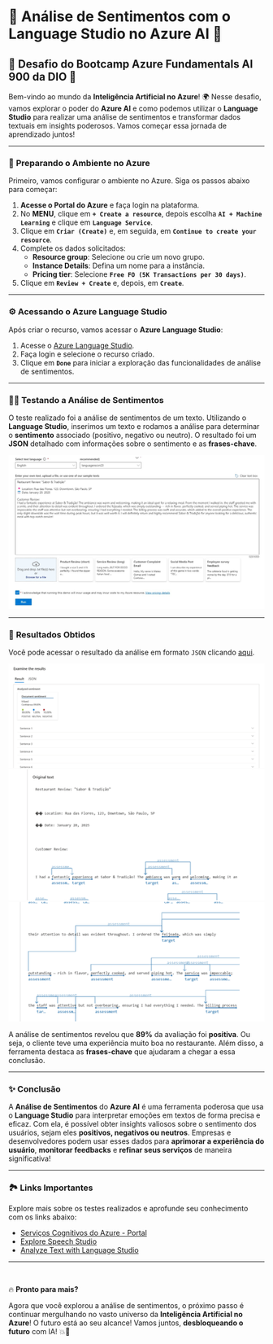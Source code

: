 # 🤖 **Análise de Sentimentos com o Language Studio no Azure AI** 💬

## 🚀 **Desafio do Bootcamp Azure Fundamentals AI 900 da DIO** 🚀

Bem-vindo ao mundo da **Inteligência Artificial no Azure**! 🌍 Nesse desafio, vamos explorar o poder do **Azure AI** e como podemos utilizar o **Language Studio** para realizar uma análise de sentimentos e transformar dados textuais em insights poderosos. Vamos começar essa jornada de aprendizado juntos!

---

### 🔧 **Preparando o Ambiente no Azure**

Primeiro, vamos configurar o ambiente no Azure. Siga os passos abaixo para começar:

1. **Acesse o Portal do Azure** e faça login na plataforma.
2. No **MENU**, clique em **`+ Create a resource`**, depois escolha **`AI + Machine Learning`** e clique em **`Language Service`**.
3. Clique em **`Criar (Create)`** e, em seguida, em **`Continue to create your resource`**.
4. Complete os dados solicitados:
    - **Resource group**: Selecione ou crie um novo grupo.
    - **Instance Details**: Defina um nome para a instância.
    - **Pricing tier**: Selecione **`Free FO (5K Transactions per 30 days)`**.
5. Clique em **`Review + Create`** e, depois, em **`Create`**.

---

### ⚙️ **Acessando o Azure Language Studio**

Após criar o recurso, vamos acessar o **Azure Language Studio**:

1. Acesse o [Azure Language Studio](https://language.cognitive.azure.com/?azure-portal=true).
2. Faça login e selecione o recurso criado.
3. Clique em **`Done`** para iniciar a exploração das funcionalidades de análise de sentimentos.

---

### 👩‍💻 **Testando a Análise de Sentimentos**

O teste realizado foi a análise de sentimentos de um texto. Utilizando o **Language Studio**, inserimos um texto e rodamos a análise para determinar o **sentimento** associado (positivo, negativo ou neutro). O resultado foi um **JSON** detalhado com informações sobre o sentimento e as **frases-chave**.

![Resultado da Análise de Sentimentos](assets\screenshots\testing.jpg)

---

### 🎯 **Resultados Obtidos**

Você pode acessar o resultado da análise em formato `JSON` clicando [aqui](assets\outputs\result.json).

![Resultado Obtido](assets\outputs\result1.png)
![Resultado Obtido](assets\outputs\result2.png)
![Resultado Obtido](assets\outputs\result3.png)

A análise de sentimentos revelou que **89%** da avaliação foi **positiva**. Ou seja, o cliente teve uma experiência muito boa no restaurante. Além disso, a ferramenta destaca as **frases-chave** que ajudaram a chegar a essa conclusão.

---

### ✨ **Conclusão**

A **Análise de Sentimentos** do **Azure AI** é uma ferramenta poderosa que usa o **Language Studio** para interpretar emoções em textos de forma precisa e eficaz. Com ela, é possível obter insights valiosos sobre o sentimento dos usuários, sejam eles **positivos, negativos ou neutros**. Empresas e desenvolvedores podem usar esses dados para **aprimorar a experiência do usuário**, **monitorar feedbacks** e **refinar seus serviços** de maneira significativa!

---

### 🏞️ **Links Importantes**

Explore mais sobre os testes realizados e aprofunde seu conhecimento com os links abaixo:

- [Serviços Cognitivos do Azure - Portal](https://speech.microsoft.com/portal)
- [Explore Speech Studio](https://aka.ms/ai900-speech)
- [Analyze Text with Language Studio](https://aka.ms/ai900-text-analysis)

---

<br>

🔥 **Pronto para mais?** 

Agora que você explorou a análise de sentimentos, o próximo passo é continuar mergulhando no vasto universo da **Inteligência Artificial no Azure**! O futuro está ao seu alcance!
Vamos juntos, **desbloqueando o futuro** com IA! 💥🚀
